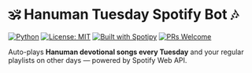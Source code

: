 # 🕉️ Hanuman Tuesday Spotify Bot 🎶

[![Python](https://img.shields.io/badge/python-3.10+-blue?logo=python)](https://www.python.org/)
[![License: MIT](https://img.shields.io/badge/license-MIT-green.svg)](LICENSE)
[![Built with Spotipy](https://img.shields.io/badge/built%20with-Spotipy-brightgreen)](https://spotipy.readthedocs.io/)
[![PRs Welcome](https://img.shields.io/badge/PRs-welcome-orange.svg)](https://github.com/koushikmaruwada/hanuman-tuesday-bot/pulls)

Auto-plays **Hanuman devotional songs every Tuesday** and your regular playlists on other days — powered by Spotify Web API.
